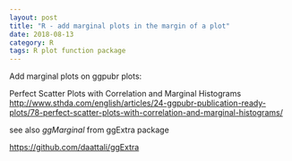 ```yaml
---
layout: post
title: "R - add marginal plots in the margin of a plot"
date: 2018-08-13
category: R
tags: R plot function package
---
```


Add marginal plots on ggpubr plots:

Perfect Scatter Plots with Correlation and Marginal Histograms 
http://www.sthda.com/english/articles/24-ggpubr-publication-ready-plots/78-perfect-scatter-plots-with-correlation-and-marginal-histograms/

see also <em>ggMarginal</em> from </em> ggExtra package

https://github.com/daattali/ggExtra

